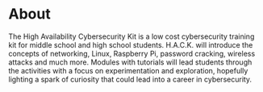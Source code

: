 # About
The High Availability Cybersecurity Kit is a low cost cybersecurity training kit for middle school and high school students. H.A.C.K. will introduce the concepts of networking, Linux, Raspberry Pi, password cracking, wireless attacks and much more. Modules with tutorials will lead students through the activities with a focus on experimentation and exploration, hopefully lighting a spark of curiosity that could lead into a career in cybersecurity.
